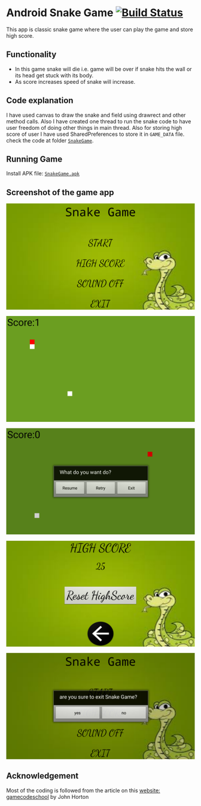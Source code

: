 # Android Snake Game [![Build Status][travis-image]][travis-url]

This app is classic snake game where the user can play the game and store high score.

## Functionality

- In this game snake will die i.e. game will be over if snake hits the wall or its head get stuck with its body.
- As score increases speed of snake will increase.

## Code explanation

I have used canvas to draw the snake and field using drawrect and other method calls.
Also I have created one thread to run the snake code to have user freedom of doing other things in main thread.
Also for storing high score of user I have used SharedPreferences to store it in `GAME_DATA` file.
check the code at folder [`SnakeGame`](https://github.com/kalpeshdusane/Fun-Coding-for-Games/tree/master/Snake%20Game/Android%20Version/SnakeGame).

## Running Game

Install APK file: [`SnakeGame.apk`](https://github.com/kalpeshdusane/Fun-Coding-for-Games/blob/master/Snake%20Game/Android%20Version/SnakeGame.apk)

## Screenshot of the game app

![image](readmeImage/game1.png)

![image](readmeImage/game2.png)

![image](readmeImage/game3.png)

![image](readmeImage/game4.png)

![image](readmeImage/game5.png)

## Acknowledgement

Most of the coding is followed from the article on this [website: gamecodeschool](http://gamecodeschool.com/android/coding-a-snake-game-for-android/) by John Horton

<!-- Markdown link & img dfn's -->
[travis-image]: https://img.shields.io/travis/dbader/node-datadog-metrics/master.svg?style=flat-square
[travis-url]: https://travis-ci.org/dbader/node-datadog-metrics
